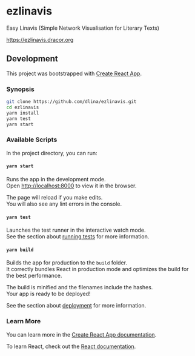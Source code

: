 # ezlinavis

Easy Linavis (Simple Network Visualisation for Literary Texts)

https://ezlinavis.dracor.org

## Development

This project was bootstrapped with [Create React App](https://github.com/facebook/create-react-app).

### Synopsis

```bash
git clone https://github.com/dlina/ezlinavis.git
cd ezlinavis
yarn install
yarn test
yarn start
```

### Available Scripts

In the project directory, you can run:

#### `yarn start`

Runs the app in the development mode.<br>
Open [http://localhost:8000](http://localhost:8000) to view it in the browser.

The page will reload if you make edits.<br>
You will also see any lint errors in the console.

#### `yarn test`

Launches the test runner in the interactive watch mode.<br>
See the section about [running tests](https://facebook.github.io/create-react-app/docs/running-tests) for more information.

#### `yarn build`

Builds the app for production to the `build` folder.<br>
It correctly bundles React in production mode and optimizes the build for the best performance.

The build is minified and the filenames include the hashes.<br>
Your app is ready to be deployed!

See the section about [deployment](https://facebook.github.io/create-react-app/docs/deployment) for more information.

### Learn More

You can learn more in the [Create React App documentation](https://facebook.github.io/create-react-app/docs/getting-started).

To learn React, check out the [React documentation](https://reactjs.org/).

